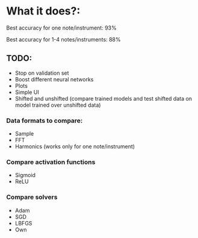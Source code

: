 # What it does?:

Best accuracy for one note/instrument: 93%

Best accuracy for 1-4 notes/instruments: 88%

## TODO:
- Stop on validation set
- Boost different neural networks
- Plots
- Simple UI
- Shifted and unshifted (compare trained models and test shifted data on model trained over unshifted data)


### Data formats to compare:
- Sample
- FFT
- Harmonics (works only for one note/instrument)

### Compare activation functions
- Sigmoid
- ReLU

### Compare solvers
- Adam
- SGD
- LBFGS
- Own